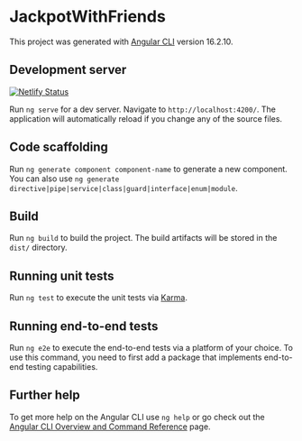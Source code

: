 # JackpotWithFriends

This project was generated with [Angular CLI](https://github.com/angular/angular-cli) version 16.2.10.

## Development server

[![Netlify Status](https://api.netlify.com/api/v1/badges/27fa84da-e308-412b-bd8d-0790da09c428/deploy-status)](https://app.netlify.com/sites/bolaomegadavirada/deploys)

Run `ng serve` for a dev server. Navigate to `http://localhost:4200/`. The application will automatically reload if you change any of the source files.

## Code scaffolding

Run `ng generate component component-name` to generate a new component. You can also use `ng generate directive|pipe|service|class|guard|interface|enum|module`.

## Build

Run `ng build` to build the project. The build artifacts will be stored in the `dist/` directory.

## Running unit tests

Run `ng test` to execute the unit tests via [Karma](https://karma-runner.github.io).

## Running end-to-end tests

Run `ng e2e` to execute the end-to-end tests via a platform of your choice. To use this command, you need to first add a package that implements end-to-end testing capabilities.

## Further help

To get more help on the Angular CLI use `ng help` or go check out the [Angular CLI Overview and Command Reference](https://angular.io/cli) page.
